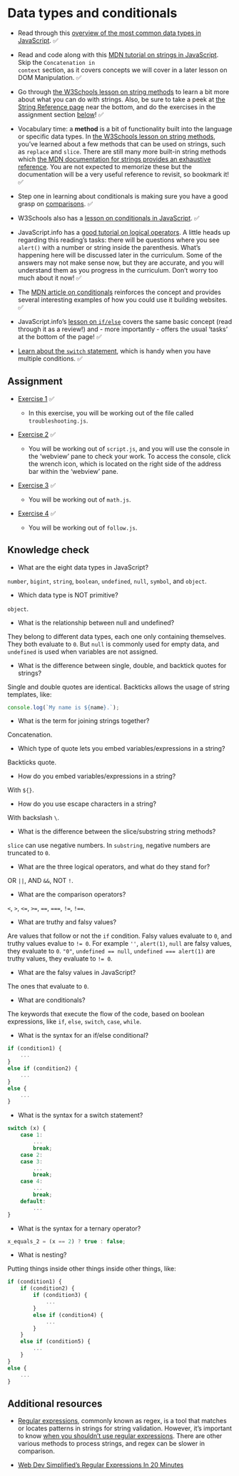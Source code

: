 # Data types and conditionals


* Read through this <a href="http://javascript.info/types" target="_blank" rel="noopener noreferrer">overview of the most common data types in JavaScript</a>. :white_check_mark:

* Read and code along with this <a href="https://developer.mozilla.org/en-US/docs/Learn/JavaScript/First_steps/Strings" target="_blank" rel="noopener noreferrer">MDN tutorial on strings in JavaScript</a>. Skip the <code>Concatenation in context</code> section, as it covers concepts we will cover in a later lesson on DOM Manipulation. :white_check_mark:

* Go through <a href="https://www.w3schools.com/js/js_string_methods.asp" target="_blank" rel="noopener noreferrer">the W3Schools lesson on string methods</a> to learn a bit more about what you can do with strings. Also, be sure to take a peek at <a href="https://www.w3schools.com/jsref/jsref_obj_string.asp" target="_blank" rel="noopener noreferrer">the String Reference page</a> near the bottom, and do the exercises in the assignment section <a href="#assignment">below</a>! :white_check_mark:

* Vocabulary time: a <strong>method</strong> is a bit of functionality built into the language or specific data types. In <a href="https://www.w3schools.com/js/js_string_methods.asp" target="_blank" rel="noopener noreferrer">the W3Schools lesson on string methods</a>, you’ve learned about a few methods that can be used on strings, such as <code>replace</code> and <code>slice</code>. There are still many more built-in string methods which <a href="https://developer.mozilla.org/en-US/docs/Web/JavaScript/Reference/Global_Objects/String" target="_blank" rel="noopener noreferrer">the MDN documentation for strings provides an exhaustive reference</a>. You are not expected to memorize these but the documentation will be a very useful reference to revisit, so bookmark it! :white_check_mark:

* Step one in learning about conditionals is making sure you have a good grasp on <a href="http://javascript.info/comparison" target="_blank" rel="noopener noreferrer">comparisons</a>. :white_check_mark:

* W3Schools also has a <a href="https://www.w3schools.com/js/js_if_else.asp" target="_blank" rel="noopener noreferrer">lesson on conditionals in JavaScript</a>. :white_check_mark:

* JavaScript.info has a <a href="http://javascript.info/logical-operators" target="_blank" rel="noopener noreferrer">good tutorial on logical operators</a>. A little heads up regarding this reading’s tasks: there will be questions where you see <code>alert()</code> with a number or string inside the parenthesis. What’s happening here will be discussed later in the curriculum. Some of the answers may not make sense now, but they are accurate, and you will understand them as you progress in the curriculum. Don’t worry too much about it now! :white_check_mark:

* The <a href="https://developer.mozilla.org/en-US/docs/Learn/JavaScript/Building_blocks/conditionals" target="_blank" rel="noopener noreferrer">MDN article on conditionals</a> reinforces the concept and provides several interesting examples of how you could use it building websites. :white_check_mark:

* JavaScript.info’s <a href="http://javascript.info/ifelse" target="_blank" rel="noopener noreferrer">lesson on <code>if/else</code></a> covers the same basic concept (read through it as a review!) and - more importantly - offers the usual ‘tasks’ at the bottom of the page! :white_check_mark:

* <a href="https://javascript.info/switch" target="_blank" rel="noopener noreferrer">Learn about the <code>switch</code> statement</a>, which is handy when you have multiple conditions. :white_check_mark:

## Assignment

* <a href="https://replit.com/@OdinProject/troubleshooting#troubleshooting.js" target="_blank" rel="noopener noreferrer">Exercise 1</a> :white_check_mark:
  - In this exercise, you will be working out of the file called <code>troubleshooting.js</code>.

* <a href="https://replit.com/@OdinProject/enter-a-number#script.js" target="_blank" rel="noopener noreferrer">Exercise 2</a> :white_check_mark:
  - You will be working out of <code>script.js</code>, and you will use the console in the ‘webview’ pane to check your work. To access the console, click the wrench icon, which is located on the right side of the address bar within the ‘webview’ pane.

* <a href="https://replit.com/@OdinProject/lets-do-some-math#math.js" target="_blank" rel="noopener noreferrer">Exercise 3</a> :white_check_mark:
  - You will be working out of <code>math.js</code>.

* <a href="https://replit.com/@OdinProject/direction-follow#follow.js" target="_blank" rel="noopener noreferrer">Exercise 4</a> :white_check_mark:
  - You will be working out of <code>follow.js</code>.

## Knowledge check

* What are the eight data types in JavaScript?

`number`, `bigint`, `string`, `boolean`, `undefined`, `null`, `symbol`, and `object`.

* Which data type is NOT primitive?

`object`.

* What is the relationship between null and undefined?

They belong to different data types, each one only containing themselves. They both evaluate to `0`. But `null` is
commonly used for empty data, and `undefined` is used when variables are not assigned.

* What is the difference between single, double, and backtick quotes for strings?

Single and double quotes are identical. Backticks allows the usage of string templates, like:
```js
console.log(`My name is ${name}.`);
```

* What is the term for joining strings together?

Concatenation.

* Which type of quote lets you embed variables/expressions in a string?

Backticks quote.

* How do you embed variables/expressions in a string?

With `${}`.

* How do you use escape characters in a string?

With backslash `\`.

* What is the difference between the slice/substring string methods?

`slice` can use negative numbers. In `substring`, negative numbers are truncated to `0`.

* What are the three logical operators, and what do they stand for?

OR `||`, AND `&&`, NOT `!`.

* What are the comparison operators?

`<`, `>`, `<=`, `>=`, `==`, `===`, `!=`, `!==`.

* What are truthy and falsy values?

Are values that follow or not the `if` condition. Falsy values evaluate to `0`, and truthy values evalue to `!= 0`.
For example `''`, `alert(1)`, `null` are falsy values, they evaluate to `0`.
`"0"`, `undefined == null`, `undefined === alert(1)` are truthy values, they evaluate to `!= 0`.

* What are the falsy values in JavaScript?

The ones that evaluate to `0`.

* What are conditionals?

The keywords that execute the flow of the code, based on boolean expressions, like `if`, `else`, `switch`, `case`, `while`.

* What is the syntax for an if/else conditional?

```js
if (condition1) {
    ...
}
else if (condition2) {
    ...
}
else {
    ...
}
```

* What is the syntax for a switch statement?

```js
switch (x) {
    case 1:
        ...
        break;
    case 2:
    case 3:
        ...
        break;
    case 4:
        ...
        break;
    default:
        ...
}
```

* What is the syntax for a ternary operator?

```js
x_equals_2 = (x == 2) ? true : false;
```

* What is nesting?

Putting things inside other things inside other things, like:
```js
if (condition1) {
    if (condition2) {
        if (condition3) {
            ...
        }
        else if (condition4) {
            ...
        }
    }
    else if (condition5) {
        ...
    }
}
else {
    ...
}
```

## Additional resources

* <a href="https://developer.mozilla.org/en-US/docs/Web/JavaScript/Guide/Regular_Expressions" target="_blank" rel="noopener noreferrer">Regular expressions</a>, commonly known as regex, is a tool that matches or locates patterns in strings for string validation. However, it’s important to know <a href="https://softwareengineering.stackexchange.com/questions/113237/when-you-should-not-use-regular-expressions" target="_blank" rel="noopener noreferrer">when you shouldn’t use regular expressions</a>. There are other various methods to process strings, and regex can be slower in comparison.

* <a href="https://www.youtube.com/watch?v=rhzKDrUiJVk" target="_blank" rel="noopener noreferrer">Web Dev Simplified’s Regular Expressions In 20 Minutes</a>
